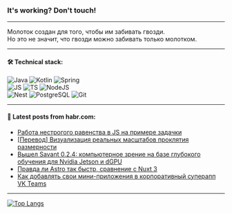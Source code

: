 ### It's working? Don't touch!

---
Молоток создан для того, чтобы им забивать гвозди. <br>
Но это не значит, что гвозди можно забивать только молотком.

---

#### 🛠️ Technical stack:

![Java](https://img.shields.io/badge/Java-informational?logo=Oracle&style=flat&logoColor=white&color=FF4500)
![Kotlin](https://img.shields.io/badge/Kotlin-informational?logo=Kotlin&style=flat&logoColor=white&color=774D97)
![Spring](https://img.shields.io/badge/SpringBoot-informational?logo=SpringBoot&style=flat&logoColor=white&color=6DB33F) <br>
![JS](https://img.shields.io/badge/JS-informational?logo=javaScript&style=flat&logoColor=black&color=F7Df1E)
![TS](https://img.shields.io/badge/TypeScript-informational?logo=typeScript&style=flat&logoColor=black&color=0667A8)
![NodeJS](https://img.shields.io/badge/NodeJS-informational?logo=node.js&style=flat&logoColor=white&color=70A760) <br>
![Nest](https://img.shields.io/badge/NestJS-informational?logo=NestJS&style=flat&logoColor=white&color=E0234E)
![PostgreSQL](https://img.shields.io/badge/PostgreSQL-informational?logo=PostgreSQL&style=flat&logoColor=white&color=DAA520)
![Git](https://img.shields.io/badge/Git-informational?logo=git&style=flat&logoColor=white&color=778899)

___

#### 💬 Latest posts from habr.com:

<!-- BLOG-POST-LIST:START -->
- [Работа нестрогого равенства в JS на примере задачки](https://habr.com/ru/articles/748452/?utm_source=habrahabr&utm_medium=rss&utm_campaign=748452)
- [[Перевод] Визуализация реальных масштабов проклятия размерности](https://habr.com/ru/companies/wunderfund/articles/748044/?utm_source=habrahabr&utm_medium=rss&utm_campaign=748044)
- [Вышел Savant 0.2.4: компьютерное зрение на базе глубокого обучения для Nvidia Jetson и dGPU](https://habr.com/ru/articles/748438/?utm_source=habrahabr&utm_medium=rss&utm_campaign=748438)
- [Правда ли Astro так быстр, сравнение с Nuxt 3](https://habr.com/ru/articles/748366/?utm_source=habrahabr&utm_medium=rss&utm_campaign=748366)
- [Как добавлять свои мини-приложения в корпоративный суперапп VK Teams](https://habr.com/ru/companies/vk/articles/744994/?utm_source=habrahabr&utm_medium=rss&utm_campaign=744994)
<!-- BLOG-POST-LIST:END -->

---
[![Top Langs](https://github-readme-stats-git-master-advtsetting-gmailcom.vercel.app/api/top-langs/?username=zloylis&langs_count=10&hide_title=false&title_color=e6edf3&size_weight=0.5&count_weight=0.5&layout=compact&hide_border=true&theme=dracula)](https://github.com/zloylis)

<!-- ![GitHub stats](https://github-readme-stats-git-master-advtsetting-gmailcom.vercel.app/api?username=zloylis&show_icons=true&hide_border=true&theme=dracula&hide_title=true&include_all_commits=true&count_private=true&hide=contribs&hide_rank=true) -->
